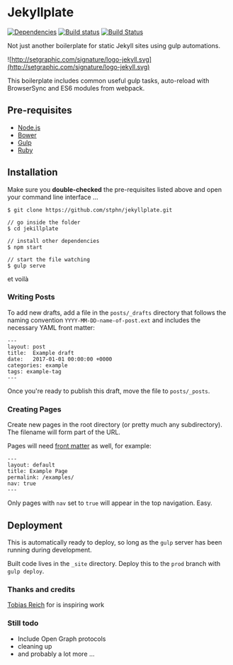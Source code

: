 # Jekyllplate
[![Dependencies](https://david-dm.org/stphn/Jekyllplate.svg)](https://david-dm.org/stphn/Jekyllplate#info=dependencies)
[![Build status](https://ci.appveyor.com/api/projects/status/h12tdfowqiwl7mrf?svg=true)](https://ci.appveyor.com/project/stphn/jekyllplate)
[![Build Status](https://travis-ci.org/stphn/jekyllplate.svg?branch=master)](https://travis-ci.org/stphn/jekyllplate)

Not just another boilerplate for static Jekyll sites using gulp automations.


![http://setgraphic.com/signature/logo-jekyll.svg](http://setgraphic.com/signature/logo-jekyll.svg)


This boilerplate includes common useful gulp tasks, auto-reload with BrowserSync and  ES6 modules from webpack.


## Pre-requisites

- [Node.js](http://nodejs.org/)
- [Bower](https://bower.io)
- [Gulp](http://gulpjs.com/)
- [Ruby](https://www.ruby-lang.org)

## Installation

Make sure you **double-checked** the pre-requisites listed above and open your command line interface ...

```
$ git clone https://github.com/stphn/jekyllplate.git

// go inside the folder
$ cd jekillplate

// install other dependencies
$ npm start

// start the file watching
$ gulp serve
```
 et voilà

### Writing Posts
To add new drafts, add a file in the `posts/_drafts` directory that follows the naming convention `YYYY-MM-DD-name-of-post.ext` and includes the necessary YAML front matter:

    ---
    layout: post
    title:  Example draft
    date:   2017-01-01 00:00:00 +0000
    categories: example
    tags: example-tag
    ---

Once you're ready to publish this draft, move the file to `posts/_posts`.

### Creating Pages
Create new pages in the root directory (or pretty much any subdirectory). The filename will form part of the URL.

Pages will need [front matter](https://jekyllrb.com/docs/frontmatter/) as well, for example:

    ---
    layout: default
    title: Example Page
    permalink: /examples/
    nav: true
    ---

Only pages with `nav` set to `true` will appear in the top navigation. Easy.

## Deployment
This is automatically ready to deploy, so long as the `gulp` server has been running during development.

Built code lives in the `_site` directory. Deploy this to the `prod` branch with `gulp deploy`.

### Thanks and credits
[Tobias Reich](https://github.com/electerious) for is inspiring work

### Still todo
*  Include Open Graph protocols
*  cleaning up
*  and probably a lot more ...
